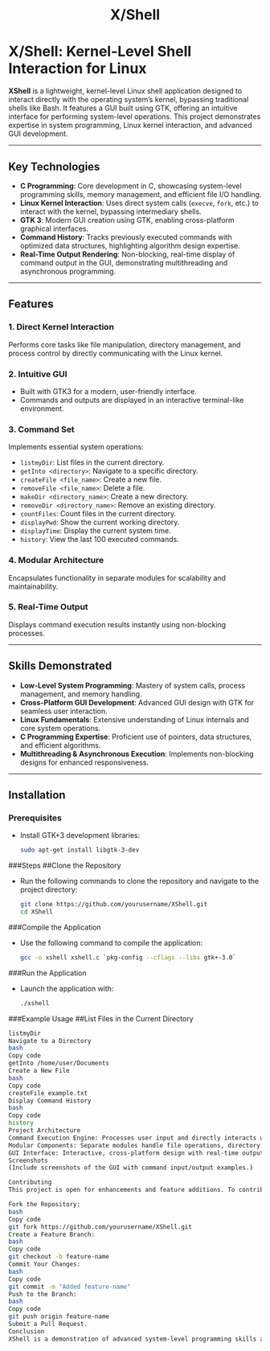 
<p align="center"><h1 align="center">X/Shell</h1></p>


# **X/Shell: Kernel-Level Shell Interaction for Linux**
**XShell** is a lightweight, kernel-level Linux shell application designed to interact directly with the operating system’s kernel, bypassing traditional shells like Bash. It features a GUI built using GTK, offering an intuitive interface for performing system-level operations. This project demonstrates expertise in system programming, Linux kernel interaction, and advanced GUI development.

---

## **Key Technologies**
- **C Programming**: Core development in C, showcasing system-level programming skills, memory management, and efficient file I/O handling.
- **Linux Kernel Interaction**: Uses direct system calls (`execve`, `fork`, etc.) to interact with the kernel, bypassing intermediary shells.
- **GTK 3**: Modern GUI creation using GTK, enabling cross-platform graphical interfaces.
- **Command History**: Tracks previously executed commands with optimized data structures, highlighting algorithm design expertise.
- **Real-Time Output Rendering**: Non-blocking, real-time display of command output in the GUI, demonstrating multithreading and asynchronous programming.

---

## **Features**

### **1. Direct Kernel Interaction**
Performs core tasks like file manipulation, directory management, and process control by directly communicating with the Linux kernel.

### **2. Intuitive GUI**
- Built with GTK3 for a modern, user-friendly interface.
- Commands and outputs are displayed in an interactive terminal-like environment.

### **3. Command Set**
Implements essential system operations:
- `listmyDir`: List files in the current directory.
- `getInto <directory>`: Navigate to a specific directory.
- `createFile <file_name>`: Create a new file.
- `removeFile <file_name>`: Delete a file.
- `makeDir <directory_name>`: Create a new directory.
- `removeDir <directory_name>`: Remove an existing directory.
- `countFiles`: Count files in the current directory.
- `displayPwd`: Show the current working directory.
- `displayTime`: Display the current system time.
- `history`: View the last 100 executed commands.

### **4. Modular Architecture**
Encapsulates functionality in separate modules for scalability and maintainability.

### **5. Real-Time Output**
Displays command execution results instantly using non-blocking processes.

---

## **Skills Demonstrated**

- **Low-Level System Programming**: Mastery of system calls, process management, and memory handling.
- **Cross-Platform GUI Development**: Advanced GUI design with GTK for seamless user interaction.
- **Linux Fundamentals**: Extensive understanding of Linux internals and core system operations.
- **C Programming Expertise**: Proficient use of pointers, data structures, and efficient algorithms.
- **Multithreading & Asynchronous Execution**: Implements non-blocking designs for enhanced responsiveness.

---

## **Installation**

### **Prerequisites**
- Install GTK+3 development libraries:
  ```bash
  sudo apt-get install libgtk-3-dev

###Steps
##Clone the Repository
- Run the following commands to clone the repository and navigate to the project directory:
  ```bash
  git clone https://github.com/yourusername/XShell.git
  cd XShell

###Compile the Application
- Use the following command to compile the application:
  ```bash
  gcc -o xshell xshell.c `pkg-config --cflags --libs gtk+-3.0`


###Run the Application
- Launch the application with:
  ```bash
  ./xshell

###Example Usage
##List Files in the Current Directory
  ```bash
listmyDir
Navigate to a Directory
bash
Copy code
getInto /home/user/Documents
Create a New File
bash
Copy code
createFile example.txt
Display Command History
bash
Copy code
history
Project Architecture
Command Execution Engine: Processes user input and directly interacts with the OS kernel.
Modular Components: Separate modules handle file operations, directory navigation, and command parsing.
GUI Interface: Interactive, cross-platform design with real-time output rendering using GTK3.
Screenshots
(Include screenshots of the GUI with command input/output examples.)

Contributing
This project is open for enhancements and feature additions. To contribute:

Fork the Repository:
bash
Copy code
git fork https://github.com/yourusername/XShell.git
Create a Feature Branch:
bash
Copy code
git checkout -b feature-name
Commit Your Changes:
bash
Copy code
git commit -m "Added feature-name"
Push to the Branch:
bash
Copy code
git push origin feature-name
Submit a Pull Request.
Conclusion
XShell is a demonstration of advanced system-level programming skills and GUI development expertise. It highlights your ability to work with Linux kernel internals, system calls, and create robust, interactive applications. This project is an excellent showcase of skills in C programming, Linux, and GUI development for system programming or embedded development roles.



